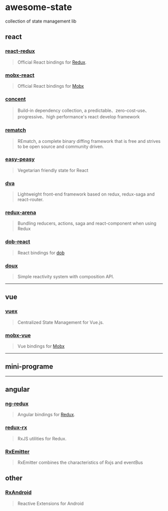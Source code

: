 # awesome-state
collection of state management lib


## react

### [react-redux](https://github.com/reduxjs/react-redux)
> Official React bindings for [Redux](https://github.com/reduxjs/redux).

### [mobx-react](https://github.com/mobxjs/mobx-react)
> Official React bindings for [Mobx](https://github.com/mobxjs/mobx)

### [concent](https://github.com/concentjs/concent)
>  Build-in dependency collection, a predictable、zero-cost-use、progressive、high performance's react develop framework

### [rematch](https://github.com/rematch/rematch)
> REmatch, a complete binary diffing framework that is free and strives to be open source and community driven.

### [easy-peasy](https://github.com/ctrlplusb/easy-peasy)
> Vegetarian friendly state for React

### [dva](https://github.com/dvajs/dva)
> Lightweight front-end framework based on redux, redux-saga and react-router.

### [redux-arena](https://github.com/hapood/redux-arena)
> Bundling reducers, actions, saga and react-component when using Redux

### [dob-react](https://github.com/dobjs/dob-react)
> React bindings for [dob](https://github.com/dobjs/dob)

### [doux](https://github.com/yisar/doux)
> Simple reactivity system with composition API.

___
## vue

### [vuex](https://github.com/vuejs/vuex)
> Centralized State Management for Vue.js.

### [mobx-vue](https://github.com/mobxjs/mobx-vue)
> Vue bindings for [Mobx](https://github.com/mobxjs/mobx)

___
## mini-programe

___
## angular

### [ng-redux](https://github.com/angular-redux/ng-redux)
> Angular bindings for [Redux](https://github.com/reduxjs/redux).

### [redux-rx](https://github.com/acdlite/redux-rx)
> RxJS utilities for Redux.

### [RxEmitter](https://github.com/drawcall/RxEmitter)
> RxEmitter combines the characteristics of Rxjs and eventBus

## other

### [RxAndroid](https://github.com/ReactiveX/RxAndroid)
> Reactive Extensions for Android
